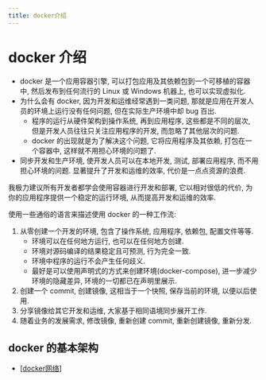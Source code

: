 ```yaml
---
title: docker介绍
---
```


# docker 介绍

- docker 是一个应用容器引擎, 可以打包应用及其依赖包到一个可移植的容器中, 然后发布到任何流行的 Linux 或 Windows 机器上, 也可以实现虚拟化.
- 为什么会有 docker, 因为开发和运维经常遇到一类问题, 那就是应用在开发人员的环境上运行没有任何问题, 但在实际生产环境中却 bug 百出.
  - 程序的运行从硬件架构到操作系统, 再到应用程序, 这些都是不同的层次, 但是开发人员往往只关注应用程序的开发, 而忽略了其他层次的问题.
  - docker 的出现就是为了解决这个问题, 它将应用程序及其依赖, 打包在一个容器中, 这样就不用担心环境的问题了.
- 同步开发和生产环境, 使开发人员可以在本地开发, 测试, 部署应用程序, 而不用担心环境的问题. 显著提升了开发和运维的效率, 代价是一点点资源的浪费.

我极力建议所有开发者都学会使用容器进行开发和部署, 它以相对很低的代价, 为你的应用程序提供一个稳定的运行环境, 从而提高开发和运维的效率.

使用一些通俗的语言来描述使用 docker 的一种工作流:

1. 从零创建一个开发的环境, 包含了操作系统, 应用程序, 依赖包, 配置文件等等.
   - 环境可以在任何地方运行, 也可以在任何地方创建.
   - 环境对源码编译的结果稳定且可预测, 行为完全一致.
   - 环境中程序的运行不会产生任何歧义.
   - 最好是可以使用声明式的方式来创建环境(docker-compose), 进一步减少环境的隐藏差异, 环境的一切都已在声明里展示.
1. 创建一个 commit, 创建镜像, 这相当于一个快照, 保存当前的环境, 以便以后使用.
1. 分享镜像给其它开发和运维, 大家基于相同语境同步展开工作.
1. 随着业务的发展需求, 修改镜像, 重新创建 commit, 重新创建镜像, 重新分发.

## docker 的基本架构

- [[docker网络]]

[//begin]: # "Autogenerated link references for markdown compatibility"
[docker网络]: docker%E7%BD%91%E7%BB%9C "docker网络"
[//end]: # "Autogenerated link references"
